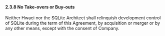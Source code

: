 #### 2\.3\.8 No Take\-overs or Buy\-outs


Neither Hwaci nor the SQLite Architect shall relinquish development
control of SQLite during the term of this Agreement, by acquisition or merger 
or by any other means,
except with the consent of Company.



